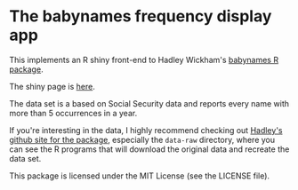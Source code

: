 <!--
---
title: "Babynames Shiny"
author: "Robert McDonald"
output: "markdown_github"
---
-->

# The babynames frequency display app



This implements an R shiny front-end to Hadley
Wickham's
[babynames R package](https://cran.r-project.org/web/packages/babynames/index.html). 

The shiny page is [here](https://rmcd1024.shinyapps.io/babynames_shiny).

The data set is a based on Social Security data and reports every name with more than 5 occurrences in a year.

If you're interesting in the data, I highly recommend checking out [Hadley's github site for the package](http://github.com/hadley/babynames),  especially the `data-raw` directory, where you can see the R programs that will download the original data and recreate the data set.

This package is licensed under the MIT License (see the LICENSE file).
